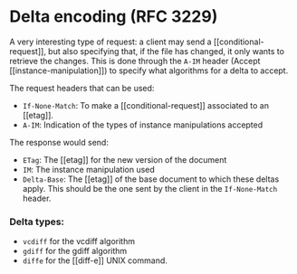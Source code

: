# Delta encoding (RFC 3229)
A very interesting type of request: a client may send a [[conditional-request]], but also specifying that, if the file has changed, it only wants to retrieve the changes. This is done through the `A-IM` header (Accept [[instance-manipulation]]) to specify what algorithms for a delta to accept.

The request headers that can be used:

* `If-None-Match`: To make a [[conditional-request]] associated to an [[etag]].
* `A-IM`: Indication of the types of instance manipulations accepted

The response would send:

* `ETag`: The [[etag]] for the new version of the document
* `IM`: The instance manipulation used
* `Delta-Base`: The [[etag]] of the base document to which these deltas apply. This should be the one sent by the client in the `If-None-Match` header.

### Delta types:

* `vcdiff` for the vcdiff algorithm
* `gdiff` for the gdiff algorithm
* `diffe` for the [[diff-e]] UNIX command.
